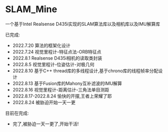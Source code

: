 # SLAM_Mine
一个基于Intel Realsense D435i实现的SLAM算法库以及相机库以及IMU解算库

已完成: 
- 2022.7.20 算法的框架化设计
- 2022.7.24 视觉里程计-特征点法-ORB特征点
- 2022.8.1 Realsense D435i相机的读取类封装
- 2022.8.5 视觉里程计-位姿估计-对极几何
- 2022.8.10 基于C++ thread库的多线程设计,基于chrono库的线程帧率分配设计
- 2022.8.13 基于Fusion库的Mahony互补滤波的IMU解算
- 2022.8.16 视觉里程计-距离估计-三角法单目测距
- 2022.8.17-2022.8.24 愉快的开摆,王者上荣耀了耶
- 2022.8.24 被胁迫开始一天一更

目前在完成:
- 完了,被胁迫一天一更了,开始干活!

